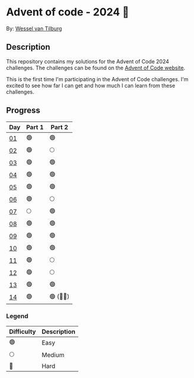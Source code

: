 # Advent of code - 2024 🎄

By: [Wessel van Tilburg](https://github.com/wesselvantilburg)

## Description

This repository contains my solutions for the Advent of Code 2024 challenges. The challenges can be found on the [Advent of Code website](https://adventofcode.com/2024).

This is the first time I'm participating in the Advent of Code challenges. I'm excited to see how far I can get and how much I can learn from these challenges.

## Progress

| Day                | Part 1 | Part 2  |
| ------------------ | ------ | ------- |
| [01](/src/days/01) | 🟢     | 🟢      |
| [02](/src/days/02) | 🟢     | 🌕      |
| [03](/src/days/03) | 🟢     | 🟢      |
| [04](/src/days/04) | 🟢     | 🟢      |
| [05](/src/days/05) | 🟢     | 🟢      |
| [06](/src/days/06) | 🟢     | 🌕      |
| [07](/src/days/07) | 🌕     | 🟢      |
| [08](/src/days/08) | 🟢     | 🟢      |
| [09](/src/days/09) | 🟢     | 🟢      |
| [10](/src/days/10) | 🟢     | 🟢      |
| [11](/src/days/11) | 🟢     | 🌕      |
| [12](/src/days/12) | 🟢     | 🌕      |
| [13](/src/days/13) | 🟢     | 🟢      |
| [14](/src/days/14) | 🟢     | 🟢 (😵‍💫) |

### Legend

| Difficulty | Description |
| ---------- | ----------- |
| 🟢         | Easy        |
| 🌕         | Medium      |
| 🔴         | Hard        |
